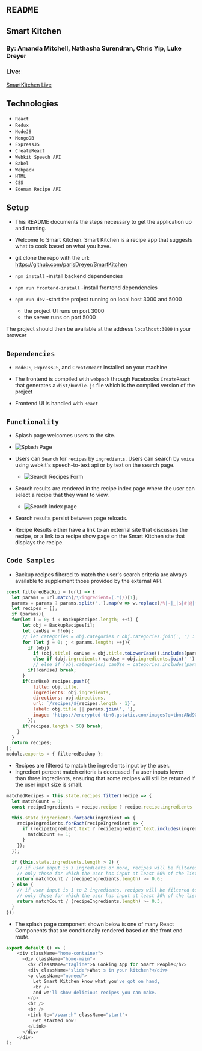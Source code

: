 # `README`

## Smart Kitchen
### By: Amanda Mitchell, Nathasha Surendran, Chris Yip, Luke Dreyer	



### Live: 
[SmartKitchen Live](https://smart-kitchen-recipes.herokuapp.com/)




## Technologies

* `React`
* `Redux`
* `NodeJS`
* `MongoDB`
* `ExpressJS` 
* `CreateReact`
* `Webkit Speech API`
* `Babel`
* `Webpack`
* `HTML`
* `CSS`
* `Edemam Recipe API`






## Setup

- This README documents the steps necessary to get the
application up and running.
- Welcome to Smart Kitchen. Smart Kitchen is a recipe app that suggests what to cook based on what you have.



- git clone the repo with the url:
https://github.com/parisDreyer/SmartKitchen
- `npm install` -install backend dependencies
- `npm run frontend-install` -install frontend dependencies
- `npm run dev` -start the project running on local host 3000 and 5000
  - the project UI runs on port 3000
  - the server runs on port 5000

The project should then be available at the address `localhost:3000` in your browser


## `Dependencies`

* `NodeJS`, `ExpressJS`, and `CreateReact` installed on your machine

* The frontend is compiled with `webpack` through Facebooks `CreateReact` that generates a `dist/bundle.js` file which is the compiled version of the project
* Frontend UI is handled with `React`


## `Functionality`

* Splash page welcomes users to the site.

- ![Splash Page](./frontend/src/images/splash_page.png)

* Users can `Search` for `recipes` by `ingredients`. Users can search by `voice` using webkit's speech-to-text api or by text on the search page.
  - ![Search Recipes Form](./frontend/src/images/search_page.png)

* Search results are rendered in the recipe index page where the user can select a recipe that they want to view.
  - ![Search Index page](./frontend/src/images/search_results_page.png)

* Search results persist between page reloads.

* Recipe Results either have a link to an external site that discusses the recipe, or a link to a recipe show page on the Smart Kitchen site that displays the recipe.

## `Code Samples`

* Backup recipes filtered to match the user's search criteria are always available to supplement those provided by the external API.
```javascript
const filteredBackup = (url) => {
  let params = url.match(/\?ingredient=(.*)/)[1];
  params = params ? params.split(',').map(w => w.replace(/%|-|_|$|#|@|~|<|>|\ |\+|`|/gi, "").toLowerCase()) : params;
  let recipes = [];
  if (params){
  for(let i = 0; i < BackupRecipes.length; ++i) {
      let obj = BackupRecipes[i];
      let canUse = !!obj;
      // let categories = obj.categories ? obj.categories.join(', ') : ''; // use maybe
      for (let j = 0; j < params.length; ++j){
        if (obj)
          if (obj.title) canUse = obj.title.toLowerCase().includes(params[j]);
          else if (obj.ingredients) canUse = obj.ingredients.join(' ').toLowerCase().includes(params[j]);
          // else if (obj.categories) canUse = categories.includes(params[j]) // use maybe
        if(!canUse) break;
      }
      if(canUse) recipes.push({
          title: obj.title,
          ingredients: obj.ingredients,
          directions: obj.directions,
          url: `/recipes/${recipes.length - 1}`,
          label: obj.title || params.join(', '),
          image: 'https://encrypted-tbn0.gstatic.com/images?q=tbn:ANd9GcQmr2voMEJRAC2K9CmZ9c9B4TLfogkg3iN0pa3o7DNwL_qnV99K'
        });
      if(recipes.length > 50) break;
    }
  }
  return recipes;
};
module.exports = { filteredBackup };
```

* Recipes are filtered to match the ingredients input by the user.
* Ingredient percent match criteria is decreased if a user inputs fewer than three ingredients, ensuring that some recipes will still be returned if the user input size is small.

```javascript
matchedRecipes = this.state.recipes.filter(recipe => {
  let matchCount = 0;
  const recipeIngredients = recipe.recipe ? recipe.recipe.ingredients : recipe.ingredients ? recipe.ingredients : [];

  this.state.ingredients.forEach(ingredient => {
    recipeIngredients.forEach(recipeIngredient => {
      if (recipeIngredient.text ? recipeIngredient.text.includes(ingredient) : recipeIngredient.includes(ingredient)) {
        matchCount += 1;
      }
    });
  });

  if (this.state.ingredients.length > 2) {
    // if user input is 3 ingredients or more, recipes will be filtered to show
    // only those for which the user has input at least 60% of the listed ingredients
    return matchCount / (recipeIngredients.length) >= 0.6;
  } else {
    // if user input is 1 to 2 ingredients, recipes will be filtered to show
    // only those for which the user has input at least 30% of the listed ingredients
    return matchCount / (recipeIngredients.length) >= 0.3;
  }
});
```
* The splash page component shown below is one of many React Components that are conditionally rendered based on the front end route.
```javascript
export default () => (
    <div className="home-container">
      <div className="home-main">
        <h2 className="tagline">A Cooking App for Smart People</h2>
        <div className="slide">What's in your kitchen?</div>
        <p className="noneed">
          Let Smart Kitchen know what you've got on hand,
          <br />
          and we'll show delicious recipes you can make.
        </p>
        <br />
        <br />
        <Link to="/search" className="start">
          Get started now!
        </Link>
      </div>
    </div>
);
```
